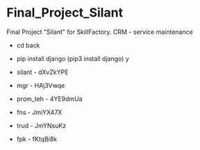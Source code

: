 # Final_Project_Silant
Final Project "Silant" for SkillFactory. CRM - service maintenance


- cd back
- pip install django (pip3 install django)
у

- silant - dXvZkYPE
- mgr - HAj3Vwqe
- prom_teh - 4YE9dmUa
- fns - JmiYX47X

- trud - JmYNsuKz
- fpk - fKtqBi8k
